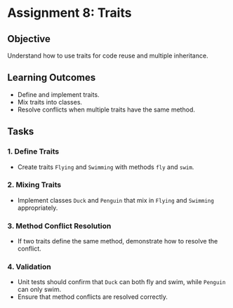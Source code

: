 
# Assignment 8: Traits

## Objective
Understand how to use traits for code reuse and multiple inheritance.

## Learning Outcomes
- Define and implement traits.
- Mix traits into classes.
- Resolve conflicts when multiple traits have the same method.

## Tasks

### 1. Define Traits
- Create traits `Flying` and `Swimming` with methods `fly` and `swim`.

### 2. Mixing Traits
- Implement classes `Duck` and `Penguin` that mix in `Flying` and `Swimming` appropriately.

### 3. Method Conflict Resolution
- If two traits define the same method, demonstrate how to resolve the conflict.

### 4. Validation
- Unit tests should confirm that `Duck` can both fly and swim, while `Penguin` can only swim.
- Ensure that method conflicts are resolved correctly.
